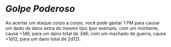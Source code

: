 # *Golpe Poderoso*

Ao acertar um ataque corpo a corpo, você pode gastar 1 PM para causar um dado de dano extra do mesmo tipo (por exemplo, com um montante, causa +1d6, para um dano total de 3d6; com um machado de guerra, causa +1d12, para um dano total de 2d12).